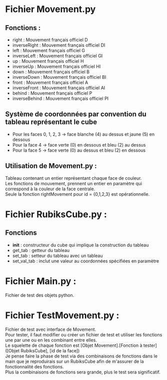 # Fichier Movement.py
Fonctions :
-

  * right : Mouvement français officiel D
  * inverseRight : Mouvement français officiel DI
  * left : Mouvement français officiel G
  * inverseLeft : Mouvement français officiel GI
  * up : Mouvement français officiel H
  * inverseUp : Mouvement français officiel HI
  * down : Mouvement français officiel B
  * inverseDown : Mouvement français officiel BI
  * front : Mouvement français officiel A
  * inverseFront : Mouvement français officiel AI
  * behind : Mouvement français officiel P
  * inverseBehind : Mouvement français officiel PI

Système de coordonnées par convention du tableau représentant le cube
-

  * Pour les faces 0, 1, 2, 3 -> face blanche (4) au dessus et jaune (5) en dessous
  * Pour la face 4 -> face verte (0) en dessous et bleu (2) au dessus
  * Pour la face 5 -> face verte (0) au dessus et bleu (2) en dessous

Utilisation de Movement.py :
-

Tableau contenant un entier représentant chaque face de couleur.  
Les fonctions de mouvement, prennent un entier en paramètre qui correspond à la couleur de la face centrale.  
Seule la fonction rightMovement pour id = {0,1,2,3} est opérationnelle.  

# Fichier RubiksCube.py :
Fonctions
-

  * __init__ : constructeur du cube qui implique la construction du tableau
  * get_tab : getteur du tableau
  * set_tab : setteur du tableau avec un tableau
  * set_val_tab : inclut une valeur au coordonnées spécifiées en paramètre

# Fichier Main.py :

Fichier de test des objets python. 

# Fichier TestMovement.py :

Fichier de test avec interface de Movement.  
Pour tester, il faut modifier ou créer un fichier de test et utiliser les fonctions une par une ou en les combinant entre elles.  
Le squelette de chaque fonction est [Objet Movement].[Fonction à tester]([Objet RubiksCube], [id de la face])  
Je pense faire la phase de test via des combinaisons de fonctions dans le main que je reproduirais sur un RubiksCube afin de m'assurer de la fonctionnalité des fonctions.  
Plus la combinaisons de fonctions sera grande, plus le test sera significatif.  
